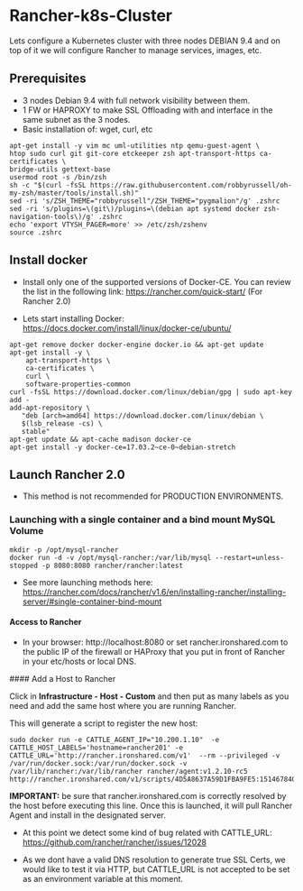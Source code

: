 # Rancher-k8s-Cluster

Lets configure a Kubernetes cluster with three nodes DEBIAN 9.4 and on top of it we will configure Rancher to manage services, images, etc.

## Prerequisites

- 3 nodes Debian 9.4 with full network visibility between them.
- 1 FW or HAPROXY to make SSL Offloading with and interface in the same subnet as the 3 nodes.
- Basic installation of: wget, curl, etc

```
apt-get install -y vim mc uml-utilities ntp qemu-guest-agent \
htop sudo curl git git-core etckeeper zsh apt-transport-https ca-certificates \
bridge-utils gettext-base
usermod root -s /bin/zsh
sh -c "$(curl -fsSL https://raw.githubusercontent.com/robbyrussell/oh-my-zsh/master/tools/install.sh)"
sed -ri 's/ZSH_THEME="robbyrussell"/ZSH_THEME="pygmalion"/g' .zshrc
sed -ri 's/plugins=\(git\)/plugins=\(debian apt systemd docker zsh-navigation-tools\)/g' .zshrc
echo 'export VTYSH_PAGER=more' >> /etc/zsh/zshenv
source .zshrc
```

## Install docker

- Install only one of the supported versions of Docker-CE. You can review the list in the following link: https://rancher.com/quick-start/ (For Rancher 2.0)

- Lets start installing Docker: https://docs.docker.com/install/linux/docker-ce/ubuntu/

```
apt-get remove docker docker-engine docker.io && apt-get update
apt-get install -y \
    apt-transport-https \
    ca-certificates \
    curl \
    software-properties-common
curl -fsSL https://download.docker.com/linux/debian/gpg | sudo apt-key add -
add-apt-repository \
   "deb [arch=amd64] https://download.docker.com/linux/debian \
   $(lsb_release -cs) \
   stable"
apt-get update && apt-cache madison docker-ce
apt-get install -y docker-ce=17.03.2~ce-0~debian-stretch
```
## Launch Rancher 2.0

- This method is not recommended for PRODUCTION ENVIRONMENTS.

### Launching with a single container and a bind mount MySQL Volume

```
mkdir -p /opt/mysql-rancher
docker run -d -v /opt/mysql-rancher:/var/lib/mysql --restart=unless-stopped -p 8080:8080 rancher/rancher:latest
```

- See more launching methods here: https://rancher.com/docs/rancher/v1.6/en/installing-rancher/installing-server/#single-container-bind-mount

#### Access to Rancher

- In your browser: http://localhost:8080 or set rancher.ironshared.com to the public IP of the firewall or HAProxy that you put in front of Rancher in your etc/hosts or local DNS.

#### Add a Host to Rancher

Click in **Infrastructure - Host - Custom** and then put as many labels as you need and add the same host where you are running Rancher.

This will generate a script to register the new host:

```
sudo docker run -e CATTLE_AGENT_IP="10.200.1.10"  -e CATTLE_HOST_LABELS='hostname=rancher201' -e CATTLE_URL='http://rancher.ironshared.com/v1'  --rm --privileged -v /var/run/docker.sock:/var/run/docker.sock -v /var/lib/rancher:/var/lib/rancher rancher/agent:v1.2.10-rc5 http://rancher.ironshared.com/v1/scripts/4D5A8637A59D1FBA9FE5:1514678400000:WQ2rkACuz6TIlStbXbpEQtJtB4
```

**IMPORTANT:** be sure that rancher.ironshared.com is correctly resolved by the host before executing this line. Once this is launched, it will pull Rancher Agent and install in the designated server.

- At this point we detect some kind of bug related with CATTLE_URL: https://github.com/rancher/rancher/issues/12028

- As we dont have a valid DNS resolution to generate true SSL Certs, we would like to test it via HTTP, but CATTLE_URL is not accepted to be set as an environment variable at this moment.
